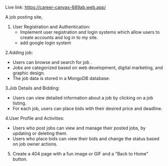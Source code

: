Live link: https://career-canvas-689ab.web.app/

A job posting site, 
1. User Registration and Authentication:
   - Implement user registration and login systems which allow users to create accounts and log in to my site.
   - add google login system

2.Adding job:
- Users can browse and search for job .
- Jobs are categorized based on web development, digital marketing, and graphic design.
- The job data is stored in a MongoDB database.

3.Job Details and Bidding:
- Users can view detailed information about a job by clicking on a job listing.
- For each job, users can place bids with their desired price and deadline.

4.User Profile and Activities:
- Users who post jobs can view and manage their posted jobs, by updating or deleting them.
- Users who place bids can view their bids and change the status based on job owner actions.

5. Create a 404 page with a fun image or GIF and a "Back to Home" button.
